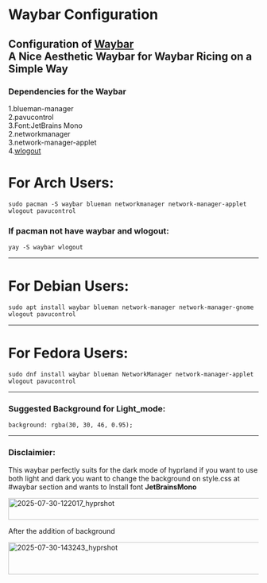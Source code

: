 # Waybar Configuration
Configuration of  [Waybar](https://github.com/Alexays/Waybar)</br>
A Nice Aesthetic Waybar for Waybar Ricing on a Simple Way
---
### Dependencies for the Waybar 
1.blueman-manager</br>
2.pavucontrol</br>
3.Font:JetBrains Mono</br>
2.networkmanager</br>
3.network-manager-applet<br>
4.[wlogout](https://github.com/shivalingeshwar6/wlogout-minimal.git)

# For Arch Users:
    sudo pacman -S waybar blueman networkmanager network-manager-applet wlogout pavucontrol
  ### If pacman not have waybar and wlogout:
    yay -S waybar wlogout
---
# For Debian Users:
    sudo apt install waybar blueman network-manager network-manager-gnome wlogout pavucontrol
---
# For Fedora Users:
    sudo dnf install waybar blueman NetworkManager network-manager-applet wlogout pavucontrol 
---
### Suggested Background for Light_mode:
    background: rgba(30, 30, 46, 0.95);
---
### Disclaimier:    
  This waybar perfectly suits for the dark mode of hyprland if you want to use both light and dark you want to change the background on style.css at #waybar section and wants to Install font <b>JetBrainsMono</b>
  
<img width="1900" height="44" alt="2025-07-30-122017_hyprshot" src="https://github.com/user-attachments/assets/11e43b98-d0c2-4a21-ac63-41840c4f8530" />

After the addition of background

<img width="1908" height="65" alt="2025-07-30-143243_hyprshot" src="https://github.com/user-attachments/assets/d27177f7-fd56-47e8-a824-16c1f32e7fa8" />

